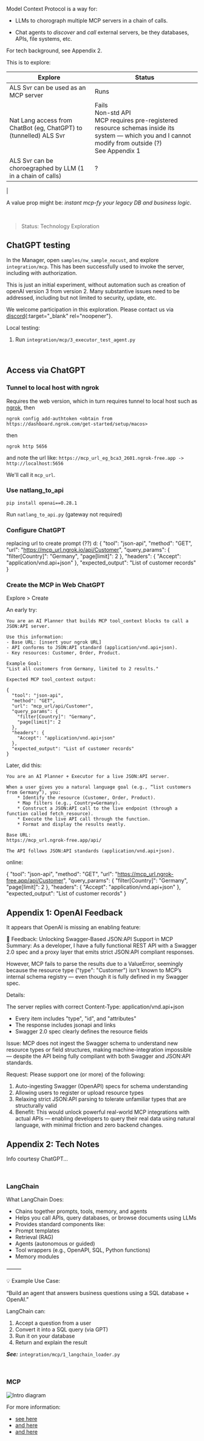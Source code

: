 Model Context Protocol is a way for:

* LLMs to chorograph multiple MCP servers in a chain of calls.

* Chat agents to *discover* and *call* external servers, be they databases, APIs, file systems, etc. 

For tech background, see Appendix 2.


This is to explore:

| Explore                                                           | Status |
| ----------------------------------------------------------------- | ------ |
| ALS Svr can be used as an MCP server                              | Runs   |
| Nat Lang access from ChatBot (eg, ChatGPT) to (tunnelled) ALS Svr | Fails <br>Non-std API<br>MCP requires pre-registered resource schemas inside its system — which you and I cannot modify from outside (?) <br> See Appendix 1|
| ALS Svr can be choroegraphed by LLM (1 in a chain of calls)       | ?      |
|

A value prop might be: *instant mcp-fy your legacy DB and business logic*.

&nbsp;


> Status: Technology Exploration

## ChatGPT testing

In the Manager, open `samples/nw_sample_nocust`, and explore `integration/mcp`.  This has been successfully used to invoke the server, including with authorization.

This is just an initial experiment, without automation such as creation of openAI version 3 from version 2.  Many substantive issues need to be addressed, including but not limited to security, update, etc.

We welcome participation in this exploration.  Please contact us via [discord](https://discord.gg/HcGxbBsgRF){:target="_blank" rel="noopener"}.

Local testing:
1. Run `integration/mcp/3_executor_test_agent.py`


&nbsp;

## Access via ChatGPT

### Tunnel to local host with ngrok

Requires the web version, which in turn requires tunnel to local host such as [ngrok](https://ngrok.com/downloads/mac-os?tab=download), then

```
ngrok config add-authtoken <obtain from https://dashboard.ngrok.com/get-started/setup/macos>
```

then
```
ngrok http 5656
```

and note the url like: `https://mcp_url_eg_bca3_2601.ngrok-free.app -> http://localhost:5656`

We'll call it `mcp_url`.

### Use natlang_to_api

```
pip install openai==0.28.1
```

Run `natlang_to_api.py` (gateway not required)


### Configure ChatGPT


replacing url to create prompt (??)        d:
{
  "tool": "json-api",
  "method": "GET",
  "url": "https://mcp_url.ngrok.io/api/Customer",
  "query_params": {
    "filter[Country]": "Germany",
    "page[limit]": 2
  },
  "headers": {
    "Accept": "application/vnd.api+json"
  },
  "expected_output": "List of customer records"
}

### Create the MCP in Web ChatGPT

Explore > Create

An early try:

```prompt
You are an AI Planner that builds MCP tool_context blocks to call a JSON:API server.

Use this information:
- Base URL: [insert your ngrok URL]
- API conforms to JSON:API standard (application/vnd.api+json).
- Key resources: Customer, Order, Product.

Example Goal:
"List all customers from Germany, limited to 2 results."

Expected MCP tool_context output:

{
  "tool": "json-api",
  "method": "GET",
  "url": "mcp_url/api/Customer",
  "query_params": {
    "filter[Country]": "Germany",
    "page[limit]": 2
  },
  "headers": {
    "Accept": "application/vnd.api+json"
  },
  "expected_output": "List of customer records"
}
```

Later, did this:

```prompt
You are an AI Planner + Executor for a live JSON:API server.

When a user gives you a natural language goal (e.g., “list customers from Germany”), you:
	* Identify the resource (Customer, Order, Product).
	* Map filters (e.g., Country=Germany).
	* Construct a JSON:API call to the live endpoint (through a function called fetch_resource).
	* Execute the live API call through the function.
	* Format and display the results neatly.

Base URL:
https://mcp_url.ngrok-free.app/api/

The API follows JSON:API standards (application/vnd.api+json).
```



online:

{
  "tool": "json-api",
  "method": "GET",
  "url": "https://mcp_url.ngrok-free.app/api/Customer",
  "query_params": {
    "filter[Country]": "Germany",
    "page[limit]": 2
  },
  "headers": {
    "Accept": "application/vnd.api+json"
  },
  "expected_output": "List of customer records"
}


## Appendix 1: OpenAI Feedback

It appears that OpenAI is missing an enabling feature:

📢 Feedback: Unlocking Swagger-Based JSON:API Support in MCP
Summary:
As a developer, I have a fully functional REST API with a Swagger 2.0 spec and a proxy layer that emits strict JSON:API compliant responses. 

However, MCP fails to parse the results due to a ValueError, seemingly because the resource type ("type": "Customer") isn't known to MCP’s internal schema registry — even though it is fully defined in my Swagger spec.

Details:

The server replies with correct Content-Type: application/vnd.api+json
* Every item includes "type", "id", and "attributes"
* The response includes jsonapi and links
* Swagger 2.0 spec clearly defines the resource fields

Issue: MCP does not ingest the Swagger schema to understand new resource types or field structures, making machine-integration impossible — despite the API being fully compliant with both Swagger and JSON:API standards.

Request: Please support one (or more) of the following:

1. Auto-ingesting Swagger (OpenAPI) specs for schema understanding
2. Allowing users to register or upload resource types
3. Relaxing strict JSON:API parsing to tolerate unfamiliar types that are structurally valid
4. Benefit: This would unlock powerful real-world MCP integrations with actual APIs — enabling developers to query their real data using natural language, with minimal friction and zero backend changes.

## Appendix 2: Tech Notes

Info courtesy ChatGPT...

&nbsp;

### LangChain

What LangChain Does:

* Chains together prompts, tools, memory, and agents
* Helps you call APIs, query databases, or browse documents using LLMs
* Provides standard components like:
* Prompt templates
* Retrieval (RAG)
* Agents (autonomous or guided)
* Tool wrappers (e.g., OpenAPI, SQL, Python functions)
* Memory modules

⸻

💡 Example Use Case:

“Build an agent that answers business questions using a SQL database + OpenAI.”

LangChain can:
1.	Accept a question from a user
2.	Convert it into a SQL query (via GPT)
3.	Run it on your database
4.	Return and explain the result

***See:*** `integration/mcp/1_langchain_loader.py`

&nbsp;

### MCP

![Intro diagram](resources/images/MCP_Arch.png)


For more information:

* [see here](https://modelcontextprotocol.io/introduction)
* [and here](https://apilogicserver.github.io/Docs/Integration-MCP/)
* [and here](https://www.youtube.com/watch?v=1bUy-1hGZpI&t=72s)